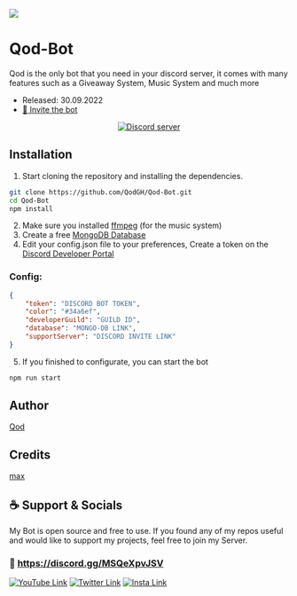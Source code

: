 ![](https://images-ext-2.discordapp.net/external/bcNqMV_bCxmLFYQKjNteK_dGO_Zvd37b29bdoVmIPiI/%3Fsize%3D1024/https/cdn.discordapp.com/avatars/969221600652165150/d1103fc841f6cfbd3c4c48f01ebad1e1.png)

# Qod-Bot
Qod is the only bot that you need in your discord server, it comes with many features such as a Giveaway System, Music System and much more
- Released: 30.09.2022
- [💌 Invite the bot](https://discord.com/api/oauth2/authorize?client_id=969221600652165150&permissions=8&scope=bot%20applications.commands)
<p align="center">
	<a href="https://discord.gg/MSQeXpvJSV">
		<img src="https://canary.discordapp.com/api/guilds/1011675718092075068/embed.png" alt="Discord server">
	</a>
</p>

## Installation

1. Start cloning the repository and installing the dependencies.
```bash
git clone https://github.com/QodGH/Qod-Bot.git
cd Qod-Bot
npm install
```
2. Make sure you installed [ffmpeg](https://ffmpeg.org/) (for the music system)
3. Create a free [MongoDB Database](https://www.mongodb.com/)
4. Edit your config.json file to your preferences, Create a token on the [Discord Developer Portal](https://discord.com/developers/applications)
### Config:
```json
{
    "token": "DISCORD BOT TOKEN",
    "color": "#34a6ef",
    "developerGuild": "GUILD ID",
    "database": "MONGO-DB LINK",
    "supportServer": "DISCORD INVITE LINK"
}
```
5. If you finished to configurate, you can start the bot
```bash
npm run start
```

## Author
[Qod](https://github.com/QodGH)
## Credits
[max](https://github.com/gokiimax)

## ☕️ Support & Socials
My Bot is open source and free to use. If you found any of my repos useful and would like to support my projects, feel free to join my Server.

### 🔗 https://discord.gg/MSQeXpvJSV

[![YouTube Link](https://img.shields.io/badge/Youtube-000000?style=for-the-badge&logo=youtube&logoColor=white)](https://youtube.com/channel/UCWO8iq7u0aCaakA80I46MNg)
[![Twitter Link](https://img.shields.io/badge/Twitter-1DA1F2?style=for-the-badge&logo=twitter&logoColor=white)](https://twitter.com/Qod_yt)
[![Insta Link](https://img.shields.io/badge/Instagram-E4405F?style=for-the-badge&logo=instagram&logoColor=white)](https://www.instagram.com/sad_vibe_z)
